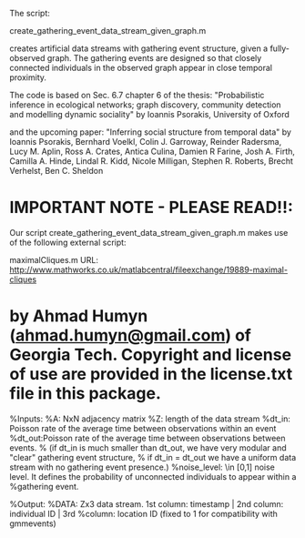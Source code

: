 The script:

create_gathering_event_data_stream_given_graph.m

creates artificial data streams with gathering event structure, given a fully-observed graph. The gathering events are designed so that closely connected individuals in the observed graph appear in close temporal proximity.

The code is based on Sec. 6.7 chapter 6 of the thesis:
"Probabilistic inference in ecological networks; graph discovery, community detection and modelling dynamic sociality"
by Ioannis Psorakis, University of Oxford

and the upcoming paper:
"Inferring social structure from temporal data"
by Ioannis Psorakis, Bernhard Voelkl, Colin J. Garroway, Reinder Radersma, Lucy M. Aplin, Ross A. Crates, Antica Culina, Damien R Farine, Josh A. Firth, Camilla A. Hinde, Lindal R. Kidd, Nicole Milligan, Stephen R. Roberts, Brecht Verhelst, Ben C. Sheldon

IMPORTANT NOTE - PLEASE READ!!:
========================
Our script create_gathering_event_data_stream_given_graph.m makes use of the following external script:

maximalCliques.m
URL: http://www.mathworks.co.uk/matlabcentral/fileexchange/19889-maximal-cliques

by Ahmad Humyn (ahmad.humyn@gmail.com) of Georgia Tech. Copyright and license of use are provided in the license.txt file in this package.
==========================

%Inputs:
%A: NxN adjacency matrix
%Z: length of the data stream
%dt_in: Poisson rate of the average time between observations within  an event 
%dt_out:Poisson rate of the average time between observations between events.
% (if dt_in is much smaller than dt_out, we have very modular and "clear" gathering event structure,
% if dt_in = dt_out we have a uniform data stream with no gathering event presence.)
%noise_level: \in [0,1] noise level. It defines the probability of unconnected individuals to appear within a
%gathering event.

%Output:
%DATA: Zx3 data stream. 1st column: timestamp | 2nd column: individual ID | 3rd
%column: location ID (fixed to 1 for compatibility with gmmevents)

